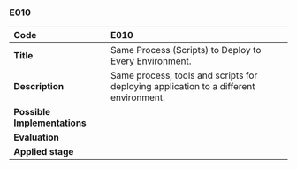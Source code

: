 ### E010

|**Code**           | **E010** |
| :--               | :--      |
|**Title**          | Same Process (Scripts) to Deploy to Every Environment.|
|**Description**    | Same process, tools and scripts for deploying application to a different environment.|
|**Possible Implementations** | |
|**Evaluation**     | |
|**Applied stage**  | |
